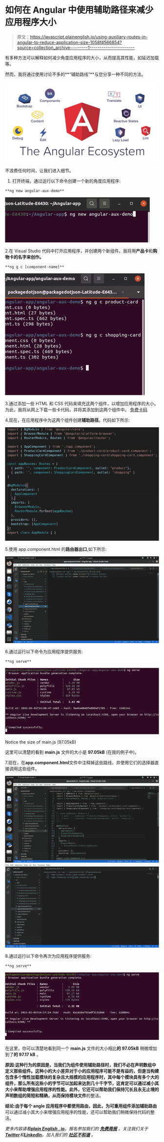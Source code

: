 # 如何在 Angular 中使用辅助路径来减少应用程序大小

> 原文：<https://javascript.plainenglish.io/using-auxiliary-routes-in-angular-to-reduce-application-size-1058f4566854?source=collection_archive---------1----------------------->

有多种方法可以解释如何减少角度应用程序的大小，从而提高其性能，如延迟加载等。

然而，我将通过使用讨论不多的**“辅助路线”**与您分享一种不同的方法。

![](img/f1a32f8e98a2babeee958c58ce4060ff.png)

不浪费任何时间，让我们进入细节。

1.  打开终端，通过运行以下命令创建一个新的角度应用程序:

```
**ng new angular-aux-demo**
```

![](img/1f19ce869e89c858b87cef290f7646c2.png)

2.在 Visual Studio 代码中打开应用程序，并创建两个新组件。我将用**产品卡**和**购物卡的名字来创作。**

```
**ng g c [component-name]**
```

![](img/71b2cd4ea947d499c65a9269dfb11f31.png)

3.通过添加一些 HTML 和 CSS 代码来填充这两个组件，以增加应用程序的大小。为此，我将从网上下载一些卡代码，并将其添加到这两个组件中。
[免费卡码](https://codepen.io/lyon-etyo/pen/OJmyMGd)

4.现在，在应用程序中为这两个组件创建**辅助路径**。代码如下所示:

![](img/ad3c849019ba58492d7d6656d0a30b14.png)

5.使用 app.component.html 的**路由器出口**,如下所示:

![](img/6119c5a9dad791fd1e00cbcd9d80aea7.png)

6.通过运行以下命令为应用程序提供服务:

```
**ng serve**
```

![](img/0bb904296e650f564694b1f11db6cdf5.png)

Notice the size of main.js (97.05kB)

这里可以清楚的看到 **main.js** 文件的大小是 **97.05kB** (在我的例子中)。

7.现在，在**app.component.html**文件中注释掉这些路线，并使用它们的选择器直接调用这些组件。

![](img/0cbf14d4417e894c192fb73b23337d39.png)![](img/770056650ce905603ef084b09e44d51b.png)

8.通过运行以下命令再次为应用程序提供服务:

```
**ng serve**
```

![](img/f756719f816829dd3a44599cb7394be1.png)

在这里，你可以清楚地看到同一个 **main.js** 文件的大小相比**的 97.05kB** 稍微增加到了**的 97.17 kB** 。

**原因:**这种行为的原因是，当我们为组件使用辅助路径时，我们不必在声明数组中定义那些组件。这种小的大小差异对于小的应用程序可能不是有益的，但是当构建包含多个惰性加载模块的复杂且大规模的应用程序时，其中每个模块具有多个大的组件，那么所有这些小的字节可以加起来达到几十千字节，这肯定可以通过减小其大小来帮助增强应用程序的性能。此外，它还可以帮助我们保持冗长且永无止境的声明数组的简短和精确，从而保持**模块文件**的整洁。

**结论:**由于每个 angle 应用程序中都使用路由，因此，为可重用组件添加**辅助路由**可以通过减小其大小来增强应用程序的性能，还可以帮助我们稍微保持代码的整洁。

*更多内容请看*[***plain English . io***](https://plainenglish.io/)*。报名参加我们的* [***免费周报***](http://newsletter.plainenglish.io/) *。关注我们关于*[***Twitter***](https://twitter.com/inPlainEngHQ)*和*[***LinkedIn***](https://www.linkedin.com/company/inplainenglish/)*。加入我们的* [***社区不和谐***](https://discord.gg/GtDtUAvyhW) *。*
